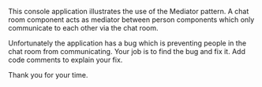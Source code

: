 This console application illustrates the use of the Mediator pattern. 
A chat room component acts as mediator between person components which only communicate to each other via the chat room.

Unfortunately the application has a bug which is preventing people in the chat room from communicating. Your job is to find the bug and fix it. Add code comments to explain your fix.

Thank you for your time.